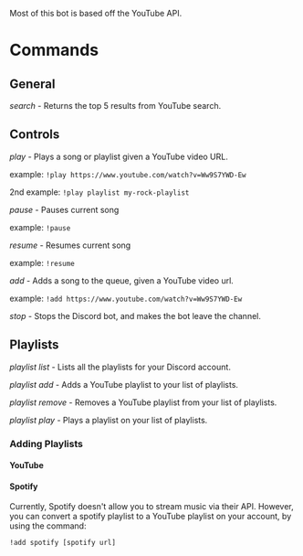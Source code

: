 Most of this bot is based off the YouTube API.

# Commands

## General

_search_ - Returns the top 5 results from YouTube search.

## Controls

_play_ - Plays a song or playlist given a YouTube video URL.

example: `!play https://www.youtube.com/watch?v=Ww9S7YWD-Ew`

2nd example: `!play playlist my-rock-playlist`

_pause_ - Pauses current song

example: `!pause`

_resume_ - Resumes current song

example: `!resume`

_add_ - Adds a song to the queue, given a YouTube video url.

example: `!add https://www.youtube.com/watch?v=Ww9S7YWD-Ew`

_stop_ - Stops the Discord bot, and makes the bot leave the channel.

## Playlists

_playlist list_ - Lists all the playlists for your Discord account.

_playlist add_ - Adds a YouTube playlist to your list of playlists.

_playlist remove_ - Removes a YouTube playlist from your list of playlists.

_playlist play_ - Plays a playlist on your list of playlists.

### Adding Playlists

#### YouTube

#### Spotify

Currently, Spotify doesn't allow you to stream music via their API. However, you
can convert a spotify playlist to a YouTube playlist on your account, by using
the command:

`!add spotify [spotify url]`
